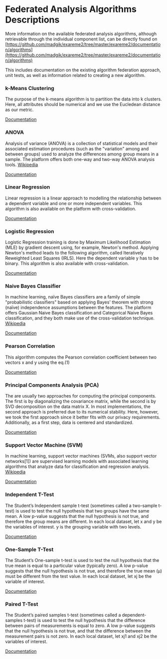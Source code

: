 # Federated Analysis Algorithms Descriptions

More information on the available federated analysis algorithms, although retrievable through the individual component list, can be directly found on [https://github.com/madgik/exareme2/tree/master/exareme2/documentation/algorithms](https://github.com/madgik/exareme2/tree/master/exareme2/documentation/algorithms)

This includes documentation on the existing algorithm federation approach, unit tests, as well as information related to creating a new algorithm.

###  k-Means Clustering
The purpose of the k-means algorithm is to partition the data into k clusters. Here, all attributes should be numerical and we use the Eucledean distance as our metric.  

[Documentation](https://github.com/madgik/exareme2/documentation/algorithms/k-means.md)

### ANOVA
Analysis of variance (ANOVA) is a collection of statistical models and their associated estimation procedures (such as the "variation" among and between groups) used to analyze the differences among group means in a sample. The platform offers both one-way and two-way ANOVA analysis tools. [Wikipedia](https://en.wikipedia.org/wiki/Analysis_of_variance)

[Documentation](https://github.com/madgik/exareme2/documentation/algorithms/ANOVA.md)

### Linear Regression
Linear regression is a linear approach to modelling the relationship between a dependent variable and one or more independent variables. This algorithm is also available on the platform with cross-validation.

[Documentation](https://github.com/madgik/exareme2/documentation/algorithms/LinearRegression.md)

### Logistic Regression
Logistic Regression training is done by Maximum Likelihood Estimation (MLE) by gradient descent using, for example, Newton's method. Applying Newton's method leads to the following algorithm, called Iteratively Reweighted Least Squares (IRLS). Here the dependent variable y has to be binary. This algorithm is also available with cross-validation. 

[Documentation](https://github.com/madgik/exareme2/documentation/algorithms/LogisticRegression.md)

### Naive Bayes Classifier
In machine learning, naïve Bayes classifiers are a family of simple "probabilistic classifiers" based on applying Bayes' theorem with strong (naïve) independence assumptions between the features. The platform offers Gaussian Naive Bayes classification and Categorical Naive Bayes classification, and they both make use of the cross-validation technique. [Wikipedia](https://en.wikipedia.org/wiki/Naive_Bayes_classifier)

[Documentation](https://github.com/madgik/exareme2/documentation/algorithms/NaiveBayes.md)

### Pearson Correlation
This algorithm computes the Pearson correlation coefficient between two vectors x and y using the eq.(1)  

[Documentation](https://github.com/madgik/exareme2/documentation/algorithms/Pearson.md)

### Principal Components Analysis (PCA)
The are usually two approaches for computing the principal components. The first is by diagonalizing the covariance matrix, while the second is by SVD decomposition on the data matrix X. In most implementations, the second approach is preferred due to its numerical stability. Here, however, we took the first approach since it better fits with our privacy requirements. Additionally, as a first step, data is centered and standardized.  

[Documentation](https://github.com/madgik/exareme2/documentation/algorithms/PCA.md)

### Support Vector Machine (SVM)
In machine learning, support vector machines (SVMs, also support vector networks[1]) are supervised learning models with associated learning algorithms that analyze data for classification and regression analysis. [Wikipedia](https://en.wikipedia.org/wiki/Support_vector_machine)

[Documentation](https://github.com/madgik/exareme2/documentation/algorithms/SVM.md)

### Independent T-Test
The Student’s Independent sample t-test (sometimes called a two-sample t-test) is used to test the null hypothesis that two groups have the same mean. A low p-value suggests that the null hypothesis is not true, and therefore the group means are different. In each local dataset, let x and y be the variables of interest. y is the grouping variable with two levels.  

[Documentation](https://github.com/madgik/exareme2/documentation/algorithms/IndependentTtest.md)

### One-Sample T-Test 
The Student’s One-sample t-test is used to test the null hypothesis that the true mean is equal to a particular value (typically zero). A low p-value suggests that the null hypothesis is not true, and therefore the true mean (μ) must be different from the test value. In each local dataset, let xj be the variable of interest.  

[Documentation](https://github.com/madgik/exareme2/documentation/algorithms/OneSampleTtest.md)

### Paired T-Test 
The Student’s paired samples t-test (sometimes called a dependent-samples t-test) is used to test the null hypothesis that the difference between pairs of measurements is equal to zero. A low p-value suggests that the null hypothesis is not true, and that the difference between the measurement pairs is not zero. In each local dataset, let xj1 and xj2 be the variables of interest.  

[Documentation](https://github.com/madgik/exareme2/documentation/algorithms/TtestPaired.md)

